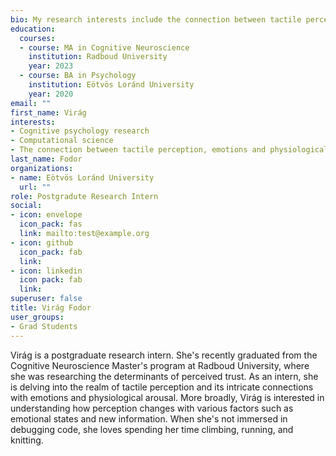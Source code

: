 ```yaml
---
bio: My research interests include the connection between tactile perception, emotions and physiological arousal.
education:
  courses:
  - course: MA in Cognitive Neuroscience
    institution: Radboud University
    year: 2023
  - course: BA in Psychology
    institution: Eötvös Loránd University
    year: 2020
email: ""
first_name: Virág
interests:
- Cognitive psychology research
- Computational science
- The connection between tactile perception, emotions and physiological arousal
last_name: Fodor
organizations:
- name: Eötvös Loránd University
  url: ""
role: Postgradute Research Intern
social:
- icon: envelope
  icon_pack: fas
  link: mailto:test@example.org
- icon: github
  icon_pack: fab
  link: 
- icon: linkedin
  icon pack: fab
  link: 
superuser: false
title: Virág Fodor
user_groups:
- Grad Students
---
```


Virág is a postgraduate research intern. She's recently graduated from the Cognitive Neuroscience Master's program at Radboud University, where she was researching the determinants of perceived trust. As an intern, she is delving into the realm of tactile perception and its intricate connections with emotions and physiological arousal. More broadly, Virág is interested in understanding how perception changes with various factors such as emotional states and new information. When she's not immersed in debugging code, she loves spending her time climbing, running, and knitting.
